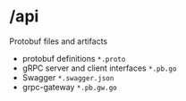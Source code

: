 # /api

Protobuf files and artifacts

- protobuf definitions `*.proto`
- gRPC server and client interfaces `*.pb.go`
- Swagger `*.swagger.json`
- grpc-gateway `*.pb.gw.go`
